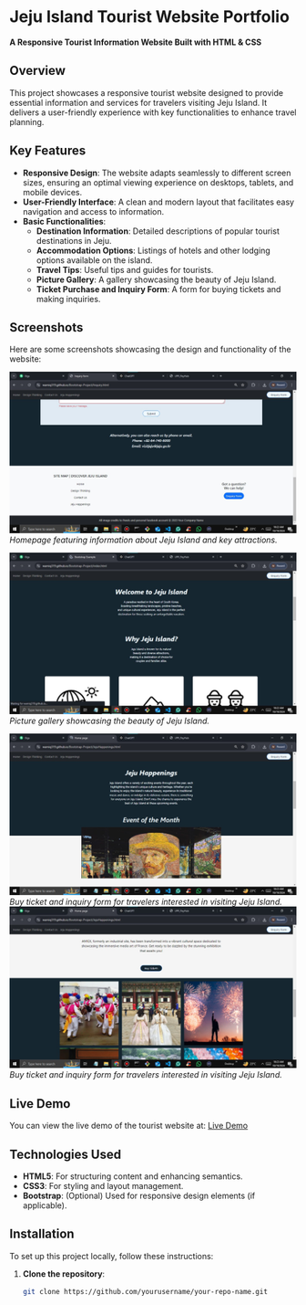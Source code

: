 # Jeju Island Tourist Website Portfolio

**A Responsive Tourist Information Website Built with HTML & CSS**

## Overview

This project showcases a responsive tourist website designed to provide essential information and services for travelers visiting Jeju Island. It delivers a user-friendly experience with key functionalities to enhance travel planning.

## Key Features

- **Responsive Design**: The website adapts seamlessly to different screen sizes, ensuring an optimal viewing experience on desktops, tablets, and mobile devices.
- **User-Friendly Interface**: A clean and modern layout that facilitates easy navigation and access to information.
- **Basic Functionalities**:
  - **Destination Information**: Detailed descriptions of popular tourist destinations in Jeju.
  - **Accommodation Options**: Listings of hotels and other lodging options available on the island.
  - **Travel Tips**: Useful tips and guides for tourists.
  - **Picture Gallery**: A gallery showcasing the beauty of Jeju Island.
  - **Ticket Purchase and Inquiry Form**: A form for buying tickets and making inquiries.

## Screenshots

Here are some screenshots showcasing the design and functionality of the website:

![Homepage](Assets/Image1.jpg)
*Homepage featuring information about Jeju Island and key attractions.*

![Gallery Section](Assets/Image2.jpg)
*Picture gallery showcasing the beauty of Jeju Island.*

![Ticket Purchase and Inquiry Form](Assets/Image3.jpg)
*Buy ticket and inquiry form for travelers interested in visiting Jeju Island.*
![Ticket Purchase and Inquiry Form](Assets/Image4.jpg)
*Buy ticket and inquiry form for travelers interested in visiting Jeju Island.*


## Live Demo

You can view the live demo of the tourist website at: [Live Demo](https://wamiq319.github.io/Bootstrap-Project/)

## Technologies Used

- **HTML5**: For structuring content and enhancing semantics.
- **CSS3**: For styling and layout management.
- **Bootstrap**: (Optional) Used for responsive design elements (if applicable).

## Installation

To set up this project locally, follow these instructions:

1. **Clone the repository**:
   ```bash
   git clone https://github.com/yourusername/your-repo-name.git
